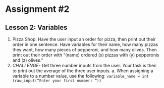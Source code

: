 # Assignment #2
## Lesson 2: Variables
  1. Pizza Shop: Have the user input an order for pizza, then print out their order in one sentence. Have variables for their name, how many pizzas they want, how many pieces of pepperoni, and how many olives. Then print out their order with “(name) ordered (x) pizzas with (y) pepperonis and (z) olives.”
  2. *CHALLENGE*- Get three number inputs from the user. Your task is then to print out the average of the three user inputs.
    a. When assigning a variable to a number value, use the following:
      `variable_name = int (raw_input(“Enter your first number: ”))`

